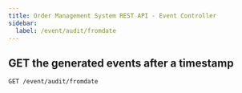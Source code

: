 ```yaml
---
title: Order Management System REST API - Event Controller
sidebar:
  label: /event/audit/fromdate
---
```


## GET the generated events after a timestamp

`GET /event/audit/fromdate`
